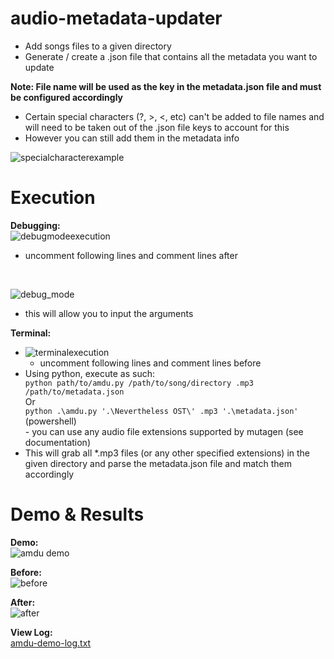 # audio-metadata-updater

- Add songs files to a given directory
- Generate / create a .json file that contains all the metadata you want to update

<b>Note: File name will be used as the key in the metadata.json file and must be configured accordingly</b>
</br>
- Certain special characters (?, >, <, etc) can't be added to file names and will need to be taken out of the .json file keys to account for this
- However you can still add them in the metadata info

![specialcharacterexample](https://github.com/gitchrishan/audio-metadata-updater/assets/43588713/9533db9e-ca65-47f3-a808-02494734dfd5)

 
# Execution
<b>Debugging:</b>
</br>
![debugmodeexecution](https://github.com/gitchrishan/audio-metadata-updater/assets/43588713/44482a26-188e-401a-9982-776453dbc391)
- uncomment following lines and comment lines after
</br>

![debug_mode](https://github.com/gitchrishan/audio-metadata-updater/assets/43588713/d5bf55b1-ee0c-4835-b3d1-d06749708152)
- this will allow you to input the arguments

<b>Terminal:</b>
- ![terminalexecution](https://github.com/gitchrishan/audio-metadata-updater/assets/43588713/969a1c47-c934-4141-b5c2-7bd728d44fbf)
  - uncomment following lines and comment lines before
- Using python, execute as such:
  <div>
    <code>python path/to/amdu.py /path/to/song/directory .mp3 /path/to/metadata.json</code>
    </br>
    Or
    </br>
    <code>python .\amdu.py '.\Nevertheless OST\' .mp3 '.\metadata.json'</code> (powershell)
  </div>
  - you can use any audio file extensions supported by mutagen (see documentation)
- This will grab all *.mp3 files (or any other specified extensions) in the given directory and parse the metadata.json file and match them accordingly

# Demo & Results
<b>Demo:</b>
</br>
![amdu demo](https://github.com/gitchrishan/audio-metadata-updater/assets/43588713/5cc62b9a-4efd-4e51-8041-35fbb65f9760)

<b>Before:</b>
</br>
![before](https://github.com/gitchrishan/audio-metadata-updater/assets/43588713/4c919f56-dcd0-4f24-9209-359f4d24a701)

<b>After:</b>
</br>
![after](https://github.com/gitchrishan/audio-metadata-updater/assets/43588713/993da10c-ef44-4dd0-b36d-a03ce8536dc8)

<b>View Log:</b>
</br>
[amdu-demo-log.txt](https://github.com/gitchrishan/audio-metadata-updater/files/12614815/amdu-demo-log.txt)

